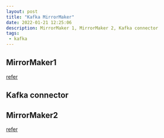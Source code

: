 ```yaml
---
layout: post
title: "Kafka MirrorMaker"
date: 2022-01-21 12:25:06
description: MirrorMaker 1, MirrorMaker 2, Kafka connector
tags: 
 - kafka
---
```


## MirrorMaker1
[refer](https://docs.aws.amazon.com/msk/latest/developerguide/migration.html)
## Kafka connector

## MirrorMaker2
[refer](https://blog.cloudera.com/a-look-inside-kafka-mirrormaker-2/)
